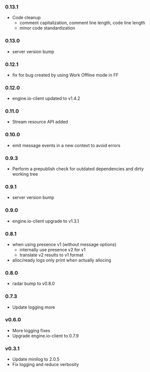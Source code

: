 ### 0.13.1
* Code cleanup
  - comment capitalization, comment line length, code line length
  - minor code standardization

### 0.13.0
* server version bump

### 0.12.1
* fix for bug created by using Work Offline mode in FF

### 0.12.0
* engine.io-client updated to v1.4.2

### 0.11.0
* Stream resource API added

### 0.10.0
* emit message events in a new context to avoid errors

### 0.9.3
* Perform a prepublish check for outdated dependencies and dirty working tree

### 0.9.1
* server version bump

### 0.9.0
* engine.io-client upgrade to v1.3.1

### 0.8.1
 - when using presence v1 (without message options)
    - internally use presence v2 for v1
    - translate v2 results to v1 format
 - alloc/ready logs only print when actually allocing

### 0.8.0
 - radar bump to v0.8.0

### 0.7.3
 - Update logging more

### v0.6.0
 - More logging fixes
 - Upgrade engine.io-client to 0.7.9

### v0.3.1
 - Update minilog to 2.0.5
 - Fix logging and reduce verbosity
